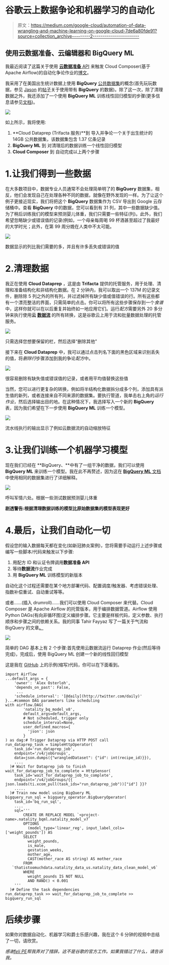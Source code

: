 # 谷歌云上数据争论和机器学习的自动化

> 原文：<https://medium.com/google-cloud/automation-of-data-wrangling-and-machine-learning-on-google-cloud-7de6a80fde91?source=collection_archive---------2----------------------->

## 使用云数据准备、云编辑器和 BigQuery ML

我最近阅读了这篇关于使用 [**云数据准备** API](https://cloud.google.com/dataprep/docs/html/API-JobGroups-Create-v4_145281446) 来触发 Cloud Composer(基于 Apache Airflow)的自动化争论作业的[博文](https://cloud.google.com/blog/products/data-analytics/how-to-orchestrate-cloud-dataprep-jobs-using-cloud-composer)。

我采用了在美国出生统计数据上使用 **BigQuery** [公共数据集](https://cloud.google.com/bigquery/public-data?csw=1)的概念(首先玩玩数据，参见 [Jason](https://medium.com/u/4a0637341451?source=post_page-----7de6a80fde91----------------------) 的[帖子](/@ImJasonH/exploring-natality-data-with-bigquery-ed9b7fc6478a)关于使用带有 **BigQuery** 的数据)。除了这一次，除了清理数据之外，我还添加了一个使用 **BigQuery ML** 训练线性回归模型的步骤(更多信息请参见[文档](https://cloud.google.com/bigquery-ml/docs/bigqueryml-natality))。

![](img/29b4094b4a3dce93e892e23388cfea9b.png)

如上所示，我将使用:

1.  **Cloud Dataprep (Trifacta 服务)**到
    导入并争论一个关于出生统计的 14GB 公共数据集，该数据集包含 1.37 亿条记录
2.  **BigQuery ML** 到
    对清理后的数据训练一个线性回归模型
3.  **Cloud Composer** 到
    自动完成以上两个步骤

# 1.让我们得到一些数据

在大多数项目中，数据专业人员通常不会处理简单明了的 **BigQuery** 数据集，相反，他们会发现自己在处理各种不同的数据，就像在野外发现的一样。为了让这个例子更接近现实，我们将把这个 **BigQuery** 数据集作为 CSV 导出到 Google 云存储桶中。查看 **BigQuery** 中的数据，您可以看到有 31 列，其中一些数据缺少值。为了稍后训练我们的模型来预测婴儿体重，我们只需要一些特征(列)。此外，我们希望忽略缺少或错误值的记录(例如，一个母亲每周喝 99 杯酒甚至超过了我最好的大学时光；此外，在第 99 周分娩在人类中不太可能。

![](img/187bba130194b0bb46ff4cae5f16de50.png)

数据显示的列比我们需要的多，并且有许多丢失或错误的值

# 2.清理数据

我正在使用 **Cloud Dataprep** ，这是由 **Trifacta** 提供的托管服务，用于处理、清理和准备结构化和非结构化数据。在 2 分钟内，我可以取出一个 137M 的记录文件，删除除 5 列之外的所有列，并过滤掉所有缺少值或值错误的行。所有这些都有一个漂亮整洁的界面，只需简单的点击。你可以将所有这些步骤保存到一个*食谱*中，这样你就可以在以后重复并始终如一地应用它们。运行*配方*需要另外 20 多分钟来执行使用**云** [**数据流**](https://cloud.google.com/dataflow) 的所有转换，这是谷歌云上用于流和批量数据处理的托管服务。

![](img/2d15b90f98dd5328669a33acb765743f.png)

只需选择您想要保留的栏，然后选择“删除其他”

接下来在 **Cloud Dataprep** 中，我可以通过点击列名下面的黑色区域来识别丢失的值，将*删除行*步骤添加到我的争论*配方*中。

![](img/7d202138dea2570c5e218b213551aa2a.png)

很容易删除有缺失值或错误值的记录，或者用平均值替换这些值

当然，您可以进行更复杂的转换，例如将半结构化数据拆分成多个列，添加具有派生值的新列，或者连接来自不同来源的数据集。要执行管道，我单击右上角的*运行作业*，然后选择输出目的地。在这种情况下，我选择写入一个新的 **BigQuery** 表，因为我们希望在下一步使用 **BigQuery ML** 训练一个模型。

![](img/31745874ec0f3e14c4d56fed6d1513eb.png)

流水线执行的输出显示了例如云数据流的自动缩放特征

# 3.让我们训练一个机器学习模型

现在我们已经在 **BigQuery、**中有了一组干净的数据，我们可以使用 **BigQuery ML** 来训练一个模型。我在此不再赘述，因为这在 [**BigQuery ML** 文档](https://cloud.google.com/bigquery-ml/docs/bigqueryml-natality)中使用相同的数据集进行了详细解释。

![](img/f35a241cc29696aec155969a368665b3.png)

呼叫军情六处。根据一些测试数据预测婴儿体重

**剧透警告:根据清理数据训练的模型比原始数据集的模型表现更好**

# 4.最后，让我们自动化一切

假设您的输入数据每天都在变化(如新冠肺炎案例)，您将需要手动运行上述步骤或编写一些脚本/代码来触发以下步骤:

1.  用配方 ID 和认证令牌调用**数据准备 API**
2.  等待**数据流**作业完成
3.  用 **BigQuery ML** 训练模型的新版本

自动化这个过程还需要在某个地方部署代码、配置调度/触发器、考虑错误处理、指数补偿重试、自动重试等等。

或者……(插入 drumroll)……我们可以使用 Cloud Composer 来代替。Cloud Composer 是 Apache Airflow 的托管版本，用于编排数据管道。Airflow 使用 Python DAGs(有向非循环图)定义编排步骤。它主要是样板代码，定义参数、执行顺序和步骤之间的依赖关系。我的同事 Tahir Fayyaz 写了一篇关于气流和 BigQuery 的文章[。](https://cloud.google.com/blog/products/gcp/how-to-aggregate-data-for-bigquery-using-apache-airflow)

![](img/6c3ac003e85ab81a70fcc692a6bfff9b.png)

简单的 DAG 基本上有 2 个步骤:首先使用云数据流运行 Dataprep 作业(然后等待完成)，完成后，使用 BigQuery ML 创建一个新的线性回归模型

这是我在 [GitHub](https://github.com/aosterloh/natality-bqml-composer-dataprep/blob/master/dataprep-bqml-pipeline_v7.py) 上的示例(缩写)代码，你可以在下面看到。

```
import Airflow
...default_args = {
    'owner': 'Alex Osterloh',
    'depends_on_past': False,
     ...
    'schedule_interval': '[@daily](http://twitter.com/daily)'
}...#common DAG parameters like scheduling
with airflow.DAG(
        'natality_bq_model_v8',
        default_args=default_args,
        # Not scheduled, trigger only
        schedule_interval=None,
        user_defined_macros={
          'json': json
        }
) as dag:# Trigger Dataprep via HTTP POST call
run_dataprep_task = SimpleHttpOperator(
    task_id='run_dataprep_job',
    endpoint='/v4/jobGroups',
    data=json.dumps({"wrangledDataset": {"id": int(recipe_id)}}),
    ....
  )# Wait for Dataprep job to finish
wait_for_dataprep_job_to_complete = HttpSensor(
    task_id='wait_for_dataprep_job_to_complete',
    endpoint='/v4/jobGroups/{{  json.loads(ti.xcom_pull(task_ids="run_dataprep_job"))["id"] }}?
    .....
  )# Train new model using BigQuery ML 
bigquery_run_sql = bigquery_operator.BigQueryOperator(
    task_id='bq_run_sql',
    ....
    sql='''
        CREATE OR REPLACE MODEL `<project-name>.natality_bqml.natality_model_v7`
        OPTIONS
          (model_type='linear_reg', input_label_cols=['weight_pounds']) AS
        SELECT
          weight_pounds,
          is_male,
          gestation_weeks,
          mother_age,
          CAST(mother_race AS string) AS mother_race
        FROM
   `thatistoomuchdata.natality_data_us.natality_data_clean_model_v6`
        WHERE
          weight_pounds IS NOT NULL
          AND RAND() < 0.001
    '''
  )# Define the task dependencies
run_dataprep_task >> wait_for_dataprep_job_to_complete >> bigquery_run_sql
```

# 后续步骤

如果你对数据自动化、机器学习和爵士乐感兴趣，我在这个 6 分钟的视频中总结了一切，请欣赏。

*感谢*[*feli PE*](https://www.linkedin.com/in/felipemartina/)*帮我弄对了措辞。这不是谷歌的官方工作。如果我错过了什么，请告诉我。*